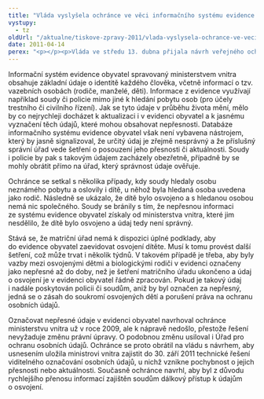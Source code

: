 ```yaml
---
title: "Vláda vyslyšela ochránce ve věci informačního systému evidence obyvatel"
vystupy:
  - tz
oldUrl: "/aktualne/tiskove-zpravy-2011/vlada-vyslysela-ochrance-ve-veci-informacniho-systemu-evidence-obyvatel"
date: 2011-04-14
perex: "<p></p><p>Vláda ve středu 13. dubna přijala návrh veřejného ochránce práv na označování nesprávných osobních údajů v informačním systému evidence obyvatel. Trvale osvojené děti by už tedy v budoucnosti neměly být kontaktovány úřady, soudy či policií v záležitostech týkajících se jejich biologických rodičů. Nemělo by tak docházet k necitlivým zásahům do soukromí osvojených dětí.</p>"
---
```


<!-- imported from the old website -->

<p>Informační systém evidence obyvatel spravovaný ministerstvem vnitra obsahuje základní údaje o identitě každého člověka, včetně informací o tzv. vazebních osobách (rodiče, manželé, děti). Informace z evidence využívají například soudy či policie mimo jiné k hledání pobytu osob (pro účely trestního či civilního řízení). Jak se tyto údaje v průběhu života mění, mělo by co nejrychleji docházet k aktualizaci i v evidenci obyvatel a k jasnému vyznačení těch údajů, které mohou obsahovat nepřesnosti. Databáze informačního systému evidence obyvatel však není vybavena nástrojem, který by jasně signalizoval, že určitý údaj je zřejmě nesprávný a že příslušný správní úřad vede šetření o posouzení jeho přesnosti či aktuálnosti. Soudy i policie by pak s takovým údajem zacházely obezřetně, případně by se mohly obrátit přímo na úřad, který správnost údaje ověřuje.</p><p>Ochránce se setkal s několika případy, kdy soudy hledaly osobu neznámého pobytu a oslovily i dítě, u něhož byla hledaná osoba uvedena jako rodič. Následně se ukázalo, že dítě bylo osvojeno a s hledanou osobou nemá nic společného. Soudy se bránily s tím, že nepřesnou informaci ze systému evidence obyvatel získaly od ministerstva vnitra, které jim nesdělilo, že dítě bylo osvojeno a údaj tedy není správný.</p><p>Stává se, že matriční úřad nemá k dispozici úplné podklady, aby do evidence obyvatel zaevidovat osvojení dítěte. Musí k tomu provést další šetření, což může trvat i několik týdnů. V takovém případě je třeba, aby byly vazby mezi osvojenými dětmi a biologickými rodiči v evidenci označeny jako nepřesné až do doby, než je šetření matričního úřadu ukončeno a údaj o osvojení je v evidenci obyvatel řádně zpracován. Pokud je takový údaj i nadále poskytován policii či soudům, aniž by byl označen za nepřesný, jedná se o zásah do soukromí osvojených dětí a porušení práva na ochranu osobních údajů.</p><p>Označovat nepřesné údaje v evidenci obyvatel navrhoval ochránce ministerstvu vnitra už v roce 2009, ale k nápravě nedošlo, přestože řešení nevyžaduje změnu právní úpravy. O podobnou změnu usiloval i Úřad pro ochranu osobních údajů. Ochránce se proto obrátil na vládu s návrhem, aby usnesením uložila ministrovi vnitra zajistit do 30. září 2011 technické řešení viditelného označování osobních údajů, u nichž vznikne pochybnost o jejich přesnosti nebo aktuálnosti. Současně ochránce navrhl, aby byl z důvodu rychlejšího přenosu informací zajištěn soudům dálkový přístup k údajům o osvojení. </p><p></p><p></p>
